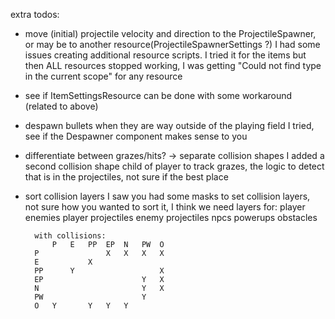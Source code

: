 extra todos:

- move (initial) projectile velocity and direction to the ProjectileSpawner, or may be to another resource(ProjectileSpawnerSettings ?)
	I had some issues creating additional resource scripts. I tried it for the items but then ALL resources stopped working, I was getting "Could not find type in the current scope" for any resource
- see if ItemSettingsResource can be done with some workaround (related to above)
- despawn bullets when they are way outside of the playing field
	I tried, see if the Despawner component makes sense to you
- differentiate between grazes/hits? -> separate collision shapes
	I added a second collision shape child of player to track grazes, the logic to detect that is in the projectiles, not sure if the best place

- sort collision layers
	I saw you had some masks to set collision layers, not sure how you wanted to sort it, I think we need layers for:
		player
		enemies
		player projectiles
		enemy projectiles
		npcs
		powerups
		obstacles
		
		with collisions:
			P	E	PP	EP	N	PW	O
		P				X	X	X	X
		E			X
		PP		Y					X
		EP						Y	X
		N						Y	X
		PW						Y	
		O	Y		Y	Y	Y
		
		

